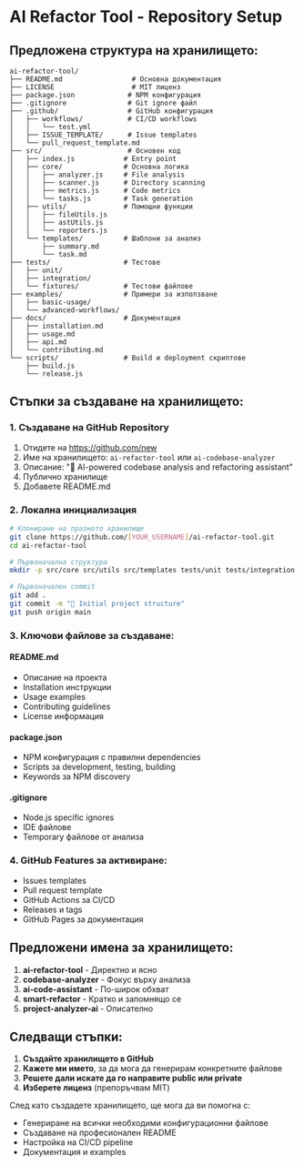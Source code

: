 # AI Refactor Tool - Repository Setup

## Предложена структура на хранилището:

```
ai-refactor-tool/
├── README.md                 # Основна документация
├── LICENSE                   # MIT лиценз
├── package.json             # NPM конфигурация
├── .gitignore               # Git ignore файл
├── .github/                 # GitHub конфигурация
│   ├── workflows/           # CI/CD workflows
│   │   └── test.yml
│   ├── ISSUE_TEMPLATE/      # Issue templates
│   └── pull_request_template.md
├── src/                     # Основен код
│   ├── index.js            # Entry point
│   ├── core/               # Основна логика
│   │   ├── analyzer.js     # File analysis
│   │   ├── scanner.js      # Directory scanning
│   │   ├── metrics.js      # Code metrics
│   │   └── tasks.js        # Task generation
│   ├── utils/              # Помощни функции
│   │   ├── fileUtils.js
│   │   ├── astUtils.js
│   │   └── reporters.js
│   └── templates/          # Шаблони за анализ
│       ├── summary.md
│       └── task.md
├── tests/                  # Тестове
│   ├── unit/
│   ├── integration/
│   └── fixtures/           # Тестови файлове
├── examples/               # Примери за използване
│   ├── basic-usage/
│   └── advanced-workflows/
├── docs/                   # Документация
│   ├── installation.md
│   ├── usage.md
│   ├── api.md
│   └── contributing.md
└── scripts/                # Build и deployment скриптове
    ├── build.js
    └── release.js
```

## Стъпки за създаване на хранилището:

### 1. Създаване на GitHub Repository
1. Отидете на https://github.com/new
2. Име на хранилището: `ai-refactor-tool` или `ai-codebase-analyzer`
3. Описание: "🤖 AI-powered codebase analysis and refactoring assistant"
4. Публично хранилище
5. Добавете README.md

### 2. Локална инициализация
```bash
# Клониране на празното хранилище
git clone https://github.com/[YOUR_USERNAME]/ai-refactor-tool.git
cd ai-refactor-tool

# Първоначална структура
mkdir -p src/core src/utils src/templates tests/unit tests/integration tests/fixtures examples docs scripts .github/workflows .github/ISSUE_TEMPLATE

# Първоначален commit
git add .
git commit -m "🎉 Initial project structure"
git push origin main
```

### 3. Ключови файлове за създаване:

#### README.md
- Описание на проекта
- Installation инструкции
- Usage examples
- Contributing guidelines
- License информация

#### package.json
- NPM конфигурация с правилни dependencies
- Scripts за development, testing, building
- Keywords за NPM discovery

#### .gitignore
- Node.js specific ignores
- IDE файлове
- Temporary файлове от анализа

### 4. GitHub Features за активиране:
- Issues templates
- Pull request template
- GitHub Actions за CI/CD
- Releases и tags
- GitHub Pages за документация

## Предложени имена за хранилището:

1. **ai-refactor-tool** - Директно и ясно
2. **codebase-analyzer** - Фокус върху анализа
3. **ai-code-assistant** - По-широк обхват
4. **smart-refactor** - Кратко и запомнящо се
5. **project-analyzer-ai** - Описателно

## Следващи стъпки:

1. **Създайте хранилището в GitHub**
2. **Кажете ми името**, за да мога да генерирам конкретните файлове
3. **Решете дали искате да го направите public или private**
4. **Изберете лиценз** (препоръчвам MIT)

След като създадете хранилището, ще мога да ви помогна с:
- Генериране на всички необходими конфигурационни файлове
- Създаване на професионален README
- Настройка на CI/CD pipeline
- Документация и examples